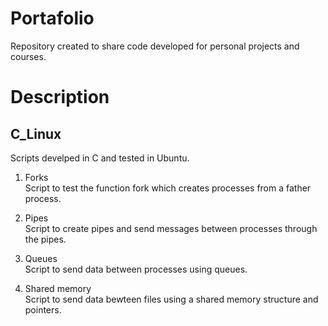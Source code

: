 # Portafolio

Repository created to share code developed for personal projects and courses. 

# Description

## C_Linux 
Scripts develped in C and tested in Ubuntu.  

1. Forks   
Script to test the function fork which creates processes from a father process. 

2. Pipes    
Script to create pipes and send messages between processes through the pipes.

3. Queues   
Script to send data between processes using queues.

4. Shared memory     
Script to send data bewteen files using a shared memory structure and pointers. 
